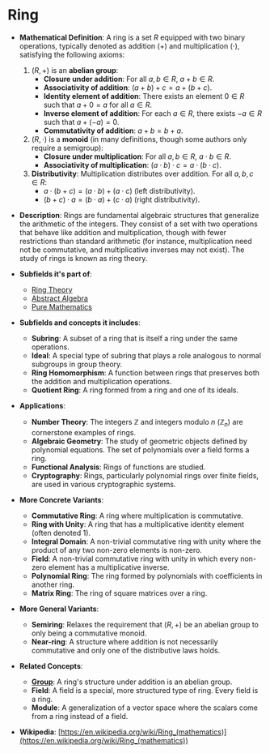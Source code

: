 # Ring

- **Mathematical Definition**: A ring is a set $R$ equipped with two binary operations, typically denoted as addition ($+$) and multiplication ($\cdot$), satisfying the following axioms:
    1.  $(R, +)$ is an **abelian group**:
        - **Closure under addition**: For all $a, b \in R$, $a+b \in R$.
        - **Associativity of addition**: $(a+b)+c = a+(b+c)$.
        - **Identity element of addition**: There exists an element $0 \in R$ such that $a+0 = a$ for all $a \in R$.
        - **Inverse element of addition**: For each $a \in R$, there exists $-a \in R$ such that $a+(-a) = 0$.
        - **Commutativity of addition**: $a+b = b+a$.
    2.  $(R, \cdot)$ is a **monoid** (in many definitions, though some authors only require a semigroup):
        - **Closure under multiplication**: For all $a, b \in R$, $a \cdot b \in R$.
        - **Associativity of multiplication**: $(a \cdot b) \cdot c = a \cdot (b \cdot c)$.
    3.  **Distributivity**: Multiplication distributes over addition. For all $a, b, c \in R$:
        - $a \cdot (b+c) = (a \cdot b) + (a \cdot c)$ (left distributivity).
        - $(b+c) \cdot a = (b \cdot a) + (c \cdot a)$ (right distributivity).

- **Description**: Rings are fundamental algebraic structures that generalize the arithmetic of the integers. They consist of a set with two operations that behave like addition and multiplication, though with fewer restrictions than standard arithmetic (for instance, multiplication need not be commutative, and multiplicative inverses may not exist). The study of rings is known as ring theory.

- **Subfields it's part of**:
    - [Ring Theory](https://en.wikipedia.org/wiki/Ring_theory)
    - [Abstract Algebra](https://en.wikipedia.org/wiki/Abstract_algebra)
    - [Pure Mathematics](https://en.wikipedia.org/wiki/Pure_mathematics)

- **Subfields and concepts it includes**:
    - **Subring**: A subset of a ring that is itself a ring under the same operations.
    - **Ideal**: A special type of subring that plays a role analogous to normal subgroups in group theory.
    - **Ring Homomorphism**: A function between rings that preserves both the addition and multiplication operations.
    - **Quotient Ring**: A ring formed from a ring and one of its ideals.

- **Applications**:
    - **Number Theory**: The integers $\mathbb{Z}$ and integers modulo $n$ ($\mathbb{Z}_n$) are cornerstone examples of rings.
    - **Algebraic Geometry**: The study of geometric objects defined by polynomial equations. The set of polynomials over a field forms a ring.
    - **Functional Analysis**: Rings of functions are studied.
    - **Cryptography**: Rings, particularly polynomial rings over finite fields, are used in various cryptographic systems.

- **More Concrete Variants**:
    - **Commutative Ring**: A ring where multiplication is commutative.
    - **Ring with Unity**: A ring that has a multiplicative identity element (often denoted $1$).
    - **Integral Domain**: A non-trivial commutative ring with unity where the product of any two non-zero elements is non-zero.
    - **Field**: A non-trivial commutative ring with unity in which every non-zero element has a multiplicative inverse.
    - **Polynomial Ring**: The ring formed by polynomials with coefficients in another ring.
    - **Matrix Ring**: The ring of square matrices over a ring.

- **More General Variants**:
    - **Semiring**: Relaxes the requirement that $(R, +)$ be an abelian group to only being a commutative monoid.
    - **Near-ring**: A structure where addition is not necessarily commutative and only one of the distributive laws holds.

- **Related Concepts**:
    - **[Group](./group.md)**: A ring's structure under addition is an abelian group.
    - **Field**: A field is a special, more structured type of ring. Every field is a ring.
    - **Module**: A generalization of a vector space where the scalars come from a ring instead of a field.

- **Wikipedia**: [https://en.wikipedia.org/wiki/Ring_(mathematics)](https://en.wikipedia.org/wiki/Ring_(mathematics))
